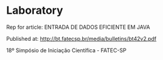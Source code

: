# Laboratory

Rep for article: ENTRADA DE DADOS EFICIENTE EM JAVA

Published at: http://bt.fatecsp.br/media/bulletins/bt42v2.pdf

18º Simpósio de Iniciação Científica - FATEC-SP

